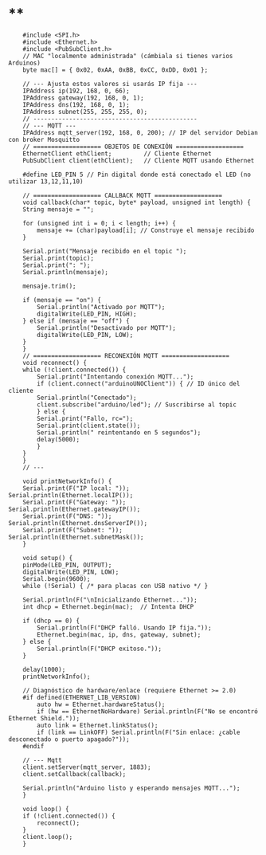 # **
        #include <SPI.h>
        #include <Ethernet.h>
        #include <PubSubClient.h>
        // MAC "localmente administrada" (cámbiala si tienes varios Arduinos)
        byte mac[] = { 0x02, 0xAA, 0xBB, 0xCC, 0xDD, 0x01 };

        // --- Ajusta estos valores si usarás IP fija ---
        IPAddress ip(192, 168, 0, 66);
        IPAddress gateway(192, 168, 0, 1);
        IPAddress dns(192, 168, 0, 1);
        IPAddress subnet(255, 255, 255, 0);
        // ----------------------------------------------
        // --- MQTT ---
        IPAddress mqtt_server(192, 168, 0, 200); // IP del servidor Debian con broker Mosquitto
        // =================== OBJETOS DE CONEXIÓN ===================
        EthernetClient ethClient;         // Cliente Ethernet
        PubSubClient client(ethClient);   // Cliente MQTT usando Ethernet

        #define LED_PIN 5 // Pin digital donde está conectado el LED (no utilizar 13,12,11,10)

        // =================== CALLBACK MQTT ===================
        void callback(char* topic, byte* payload, unsigned int length) {
        String mensaje = "";

        for (unsigned int i = 0; i < length; i++) {
            mensaje += (char)payload[i]; // Construye el mensaje recibido
        }

        Serial.print("Mensaje recibido en el topic ");
        Serial.print(topic);
        Serial.print(": ");
        Serial.println(mensaje);

        mensaje.trim();

        if (mensaje == "on") {
            Serial.println("Activado por MQTT");
            digitalWrite(LED_PIN, HIGH);
        } else if (mensaje == "off") {
            Serial.println("Desactivado por MQTT");
            digitalWrite(LED_PIN, LOW);
        }
        }
        // =================== RECONEXIÓN MQTT ===================
        void reconnect() {
        while (!client.connected()) {
            Serial.print("Intentando conexión MQTT...");
            if (client.connect("arduinoUNOClient")) { // ID único del cliente
            Serial.println("Conectado");
            client.subscribe("arduino/led"); // Suscribirse al topic
            } else {
            Serial.print("Fallo, rc=");
            Serial.print(client.state());
            Serial.println(" reintentando en 5 segundos");
            delay(5000);
            }
        }
        }
        // ---

        void printNetworkInfo() {
        Serial.print(F("IP local: "));     Serial.println(Ethernet.localIP());
        Serial.print(F("Gateway: "));      Serial.println(Ethernet.gatewayIP());
        Serial.print(F("DNS: "));          Serial.println(Ethernet.dnsServerIP());
        Serial.print(F("Subnet: "));       Serial.println(Ethernet.subnetMask());
        }

        void setup() {
        pinMode(LED_PIN, OUTPUT);
        digitalWrite(LED_PIN, LOW);
        Serial.begin(9600);
        while (!Serial) { /* para placas con USB nativo */ }

        Serial.println(F("\nInicializando Ethernet..."));
        int dhcp = Ethernet.begin(mac);  // Intenta DHCP

        if (dhcp == 0) {
            Serial.println(F("DHCP falló. Usando IP fija."));
            Ethernet.begin(mac, ip, dns, gateway, subnet);
        } else {
            Serial.println(F("DHCP exitoso."));
        }

        delay(1000);
        printNetworkInfo();

        // Diagnóstico de hardware/enlace (requiere Ethernet >= 2.0)
        #if defined(ETHERNET_LIB_VERSION)
            auto hw = Ethernet.hardwareStatus();
            if (hw == EthernetNoHardware) Serial.println(F("No se encontró Ethernet Shield."));
            auto link = Ethernet.linkStatus();
            if (link == LinkOFF) Serial.println(F("Sin enlace: ¿cable desconectado o puerto apagado?"));
        #endif

        // --- Mqtt
        client.setServer(mqtt_server, 1883);
        client.setCallback(callback);

        Serial.println("Arduino listo y esperando mensajes MQTT...");
        }

        void loop() {
        if (!client.connected()) {
            reconnect();
        }
        client.loop();
        }